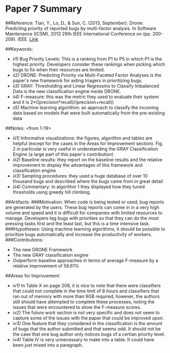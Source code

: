 # Paper 7 Summary

##Reference:
Tian, Y., Lo, D., & Sun, C. (2013, September). Drone: Predicting priority of reported bugs by multi-factor analysis. In Software Maintenance (ICSM), 2013 29th IEEE International Conference on (pp. 200-209). IEEE.
[Link](http://ink.library.smu.edu.sg/cgi/viewcontent.cgi?article=3016&context=sis_research)

##Keywords:
- *ii1)* Bug Priority Levels: This is a ranking from P1 to P5 in which P1 is the highest priority. Developers consider these rankings when picking which bugs to fix when their resources are limited.
- *ii2)* DRONE: Predicting Priority via Multi-Faceted Factor Analyses is the paper's new framework for aiding triagers in prioritizing bugs.
- *ii3)* GRAY: Thresholding and Linear Regressino to Classify Imbalanced Data is the new classification engine inside DRONE.
- *ii4)* F-measure: this was the metric they used to evaluate their system and it is 2*((precision*recall)/(precision+recall))
- *ii5)* Machine learning algorithim: an approach to classify the incoming data based on models that were built automatically from the pre-existing data

##Notes: <from 1-19>
- *iii1)* Informative visualizations: the figures, algorithm and tables are helpful (except for the cases in the Areas for Improvement section). Fig. 2 in particular is very useful in understanding the GRAY Classificaiton Engine (a large part of this paper's contribution)
- *iii2)* Baseline results: they report on the baseline results and the relative improvement to display the advantages of this framework and classification engine
- *iii3)* Sampling procedures: they used a huge database of over 10 thousand bugs and described where the bugs came from in great detail
- *iii4)* Commentary: In algorithm 1 they displayed how they tuned thresholds using greedy hill climbing.

##Artifacts:
###Motivation: 
When code is being tested or used, bug reports are generated by the users. These bug reports can come in in a very high volume and speed and it is difficult for companies with limited resources to manage. Developers tag bugs with priorities so that they can do the most pressing tasks first and the least last, but this is a time intensive task.
###Hypotheses: 
Using machine learning algorithms, it should be possible to prioritize bugs automatically and increase the productivity of workers.
###Contributions: 
- The new DRONE Framework
- The new GRAY classification engine
- Outperform baseline approaches in terms of average F-measure by a relative improvement of 58.61%

##Areas for Improvement:
- *iv1)* In Table X on page 208, it is nice to note that there were classifiers that could not complete in the time limit of 8 hours and classifiers that ran out of memory with more than 9GB required, however, the authors still should have attempted to complete these processes, noting the issues that were encountered to show the F-measure scores.
- *iv2)* The future work section is not very specific and does not seem to capture some of the issues with the paper that could be improved upon.
- *iv3)* One feature that they considered in the classification is the amount of bugs that the author submitted and that seems odd. It should not be the case that one bug author only notices bugs of a certian priority level.
- *iv4)* Table IV is very unnecessary to make into a table. It could have been just mixed into a paragraph.
